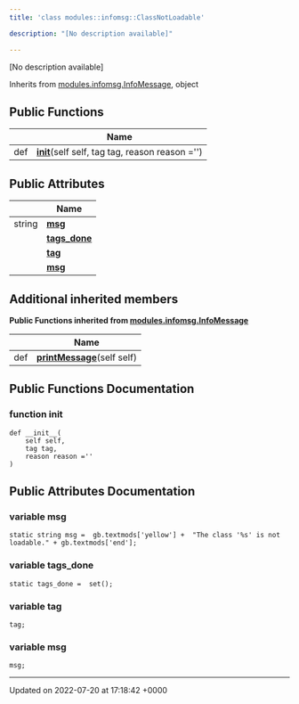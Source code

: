```yaml
---
title: 'class modules::infomsg::ClassNotLoadable'

description: "[No description available]"

---
```









[No description available]

Inherits from [modules.infomsg.InfoMessage](/documentation/code/classes/classmodules_1_1infomsg_1_1infomessage/), object

## Public Functions

|                | Name           |
| -------------- | -------------- |
| def | **[__init__](/documentation/code/classes/classmodules_1_1infomsg_1_1classnotloadable/#function---init--)**(self self, tag tag, reason reason ='') |

## Public Attributes

|                | Name           |
| -------------- | -------------- |
| string | **[msg](/documentation/code/classes/classmodules_1_1infomsg_1_1classnotloadable/#variable-msg)**  |
| | **[tags_done](/documentation/code/classes/classmodules_1_1infomsg_1_1classnotloadable/#variable-tags-done)**  |
| | **[tag](/documentation/code/classes/classmodules_1_1infomsg_1_1classnotloadable/#variable-tag)**  |
| | **[msg](/documentation/code/classes/classmodules_1_1infomsg_1_1classnotloadable/#variable-msg)**  |

## Additional inherited members

**Public Functions inherited from [modules.infomsg.InfoMessage](/documentation/code/classes/classmodules_1_1infomsg_1_1infomessage/)**

|                | Name           |
| -------------- | -------------- |
| def | **[printMessage](/documentation/code/classes/classmodules_1_1infomsg_1_1infomessage/#function-printmessage)**(self self) |


## Public Functions Documentation

### function __init__

```
def __init__(
    self self,
    tag tag,
    reason reason =''
)
```


## Public Attributes Documentation

### variable msg

```
static string msg =  gb.textmods['yellow'] +  "The class '%s' is not loadable." + gb.textmods['end'];
```


### variable tags_done

```
static tags_done =  set();
```


### variable tag

```
tag;
```


### variable msg

```
msg;
```


-------------------------------

Updated on 2022-07-20 at 17:18:42 +0000